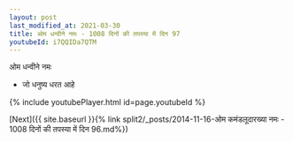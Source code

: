 ```yaml
---
layout: post
last_modified_at: 2021-03-30
title: ओम धन्वीने नमः - 1008 दिनों की तपस्या में दिन 97
youtubeId: i7QQIDa7QTM
---
```

 
 
 ओम धन्वीने नमः  
 
 -  जो धनुष्य धरत आहे 
 
  
 
  
 
 
 
 
 
 


{% include youtubePlayer.html id=page.youtubeId %}
 
[Next]({{ site.baseurl }}{% link  split2/_posts/2014-11-16-ओम कमंडलूदारख्या नमः - 1008 दिनों की तपस्या में दिन 96.md%})
 
